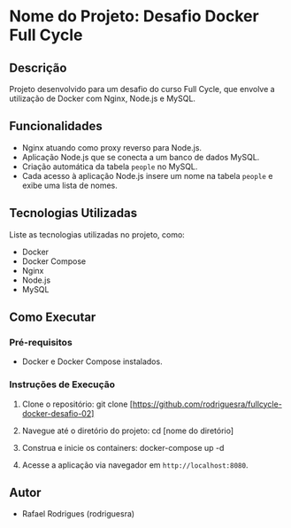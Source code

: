 # Nome do Projeto: Desafio Docker Full Cycle

## Descrição
Projeto desenvolvido para um desafio do curso Full Cycle, que envolve a utilização de Docker com Nginx, Node.js e MySQL.

## Funcionalidades
- Nginx atuando como proxy reverso para Node.js.
- Aplicação Node.js que se conecta a um banco de dados MySQL.
- Criação automática da tabela `people` no MySQL.
- Cada acesso à aplicação Node.js insere um nome na tabela `people` e exibe uma lista de nomes.

## Tecnologias Utilizadas
Liste as tecnologias utilizadas no projeto, como:
- Docker
- Docker Compose
- Nginx
- Node.js
- MySQL

## Como Executar

### Pré-requisitos
- Docker e Docker Compose instalados.

### Instruções de Execução
1. Clone o repositório: git clone [https://github.com/rodriguesra/fullcycle-docker-desafio-02]

2. Navegue até o diretório do projeto: cd [nome do diretório]

3. Construa e inicie os containers: docker-compose up -d

4. Acesse a aplicação via navegador em `http://localhost:8080`.

## Autor
- Rafael Rodrigues (rodriguesra)
